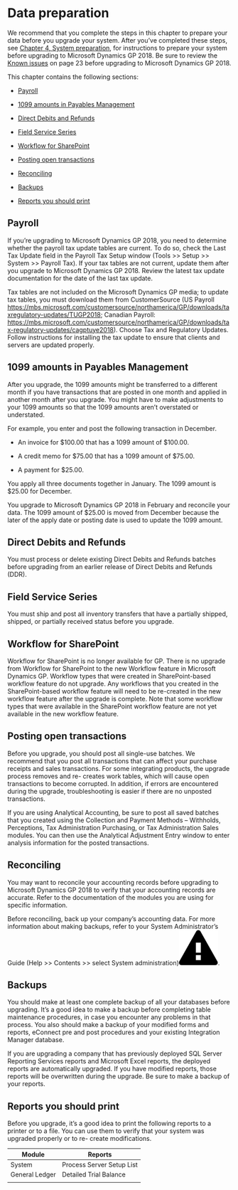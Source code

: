 # Data preparation

<span id="_Toc498615770" class="anchor"></span>

We recommend that you complete the steps in this chapter to prepare your data before you upgrade your system. After you’ve completed these steps, see [Chapter 4, System preparation](#_System_Preparation), for instructions to prepare your system before upgrading to Microsoft Dynamics GP 2018. Be sure to review the [Known issues](#_Known_issues) on page 23 before upgrading to Microsoft Dynamics GP 2018.  

This chapter contains the following sections:

-   [Payroll](#payroll)  

-   [1099 amounts in Payables Management](#amounts-in-payables-management)  

-   [Direct Debits and Refunds](#direct-debits-and-refunds)  

-   [Field Service Series](#field-service-series)  

-   [Workflow for SharePoint](#workflow-for-sharepoint)  

-   [Posting open transactions](#posting-open-transactions)  

-   [Reconciling](#reconciling)  

-   [Backups](#backups)  

-   [Reports you should print](#reports-you-should-print)  

## Payroll

If you’re upgrading to Microsoft Dynamics GP 2018, you need to determine whether the payroll tax update tables are current. To do so, check the Last Tax Update field in the Payroll Tax Setup window (Tools &gt;&gt; Setup &gt;&gt; System &gt;&gt; Payroll Tax). If your tax tables are not current, update them after you upgrade to Microsoft Dynamics GP 2018. Review the latest tax update documentation for the date of the last tax update.

Tax tables are not included on the Microsoft Dynamics GP media; to update tax tables, you must download them from CustomerSource (US Payroll <https://mbs.microsoft.com/customersource/northamerica/GP/downloads/taxregulatory-updates/TUGP2018>; Canadian Payroll: <https://mbs.microsoft.com/customersource/northamerica/GP/downloads/tax-regulatory-updates/cagptuye2018>). Choose Tax and Regulatory Updates. Follow instructions for installing the tax update to ensure that clients and servers are updated properly.

## 1099 amounts in Payables Management

After you upgrade, the 1099 amounts might be transferred to a different month if you have transactions that are posted in one month and applied in another month after you upgrade. You might have to make adjustments to your 1099 amounts so that the 1099 amounts aren’t overstated or understated.

For example, you enter and post the following transaction in December.

-   An invoice for $100.00 that has a 1099 amount of $100.00.

-   A credit memo for $75.00 that has a 1099 amount of $75.00.

-   A payment for $25.00.

You apply all three documents together in January. The 1099 amount is $25.00 for December.

You upgrade to Microsoft Dynamics GP 2018 in February and reconcile your data. The 1099 amount of $25.00 is moved from December because the later of the apply date or posting date is used to update the 1099 amount.

## Direct Debits and Refunds

You must process or delete existing Direct Debits and Refunds batches before upgrading from an earlier release of Direct Debits and Refunds (DDR).

## Field Service Series

You must ship and post all inventory transfers that have a partially shipped, shipped, or partially received status before you upgrade.

## Workflow for SharePoint

Workflow for SharePoint is no longer available for GP. There is no upgrade from Workflow for SharePoint to the new Workflow feature in Microsoft Dynamics GP. Workflow types that were created in SharePoint-based workflow feature do not upgrade. Any workflows that you created in the SharePoint-based workflow feature will need to be re-created in the new workflow feature after the upgrade is complete. Note that some workflow types that were available in the SharePoint workflow feature are not yet available in the new workflow feature.

## Posting open transactions

Before you upgrade, you should post all single-use batches. We recommend that you post all transactions that can affect your purchase receipts and sales transactions. For some integrating products, the upgrade process removes and re- creates work tables, which will cause open transactions to become corrupted. In addition, if errors are encountered during the upgrade, troubleshooting is easier if there are no unposted transactions.

If you are using Analytical Accounting, be sure to post all saved batches that you created using the Collection and Payment Methods – Withholds, Perceptions, Tax Administration Purchasing, or Tax Administration Sales modules. You can then use the Analytical Adjustment Entry window to enter analysis information for the posted transactions.

## Reconciling

You may want to reconcile your accounting records before upgrading to Microsoft Dynamics GP 2018 to verify that your accounting records are accurate. Refer to the documentation of the modules you are using for specific information.

Before reconciling, back up your company’s accounting data. For more information about making backups, refer to your System Administrator’s Guide (Help &gt;&gt; Contents &gt;&gt; select System administration)![displays a triangle with an exclamation point to indicate warning.](media/warning.png "Warning symbol").  

## Backups

You should make at least one complete backup of all your databases before upgrading. It’s a good idea to make a backup before completing table maintenance procedures, in case you encounter any problems in that process. You also should make a backup of your modified forms and reports, eConnect pre and post procedures and your existing Integration Manager database.

If you are upgrading a company that has previously deployed SQL Server Reporting Services reports and Microsoft Excel reports, the deployed reports are automatically upgraded. If you have modified reports, those reports will be overwritten during the upgrade. Be sure to make a backup of your reports.

## Reports you should print

Before you upgrade, it’s a good idea to print the following reports to a printer or to a file. You can use them to verify that your system was upgraded properly or to re- create modifications.

| Module         | Reports                   |
|----------------|---------------------------|
| System         | Process Server Setup List |
| General Ledger | Detailed Trial Balance    |
|                |                           |


